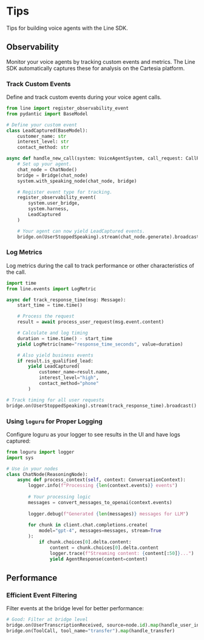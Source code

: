 # Tips

Tips for building voice agents with the Line SDK.

## Observability

Monitor your voice agents by tracking custom events and metrics. The Line SDK automatically captures these for analysis on the Cartesia platform.

### Track Custom Events

Define and track custom events during your voice agent calls.

```python
from line import register_observability_event
from pydantic import BaseModel

# Define your custom event
class LeadCaptured(BaseModel):
    customer_name: str
    interest_level: str
    contact_method: str

async def handle_new_call(system: VoiceAgentSystem, call_request: CallRequest):
    # Set up your agent.
    chat_node = ChatNode()
    bridge = Bridge(chat_node)
    system.with_speaking_node(chat_node, bridge)

    # Register event type for tracking.
    register_observability_event(
        system.user_bridge,
        system.harness,
        LeadCaptured
    )

    # Your agent can now yield LeadCaptured events.
    bridge.on(UserStoppedSpeaking).stream(chat_node.generate).broadcast()
```

### Log Metrics

Log metrics during the call to track performance or other characteristics of the call.

```python
import time
from line.events import LogMetric

async def track_response_time(msg: Message):
    start_time = time.time()

    # Process the request
    result = await process_user_request(msg.event.content)

    # Calculate and log timing
    duration = time.time() - start_time
    yield LogMetric(name="response_time_seconds", value=duration)

    # Also yield business events
    if result.is_qualified_lead:
        yield LeadCaptured(
            customer_name=result.name,
            interest_level="high",
            contact_method="phone"
        )

# Track timing for all user requests
bridge.on(UserStoppedSpeaking).stream(track_response_time).broadcast()
```


### Using `loguru` for Proper Logging

Configure loguru as your logger to see results in the UI and have logs captured:

```python
from loguru import logger
import sys

# Use in your nodes
class ChatNode(ReasoningNode):
    async def process_context(self, context: ConversationContext):
        logger.info(f"Processing {len(context.events)} events")
        
        # Your processing logic
        messages = convert_messages_to_openai(context.events)
        
        logger.debug(f"Generated {len(messages)} messages for LLM")
        
        for chunk in client.chat.completions.create(
            model="gpt-4", messages=messages, stream=True
        ):
            if chunk.choices[0].delta.content:
                content = chunk.choices[0].delta.content
                logger.trace(f"Streaming content: {content[:50]}...")
                yield AgentResponse(content=content)
```

## Performance

### Efficient Event Filtering

Filter events at the bridge level for better performance:

```python
# Good: Filter at bridge level
bridge.on(UserTranscriptionReceived, source=node.id).map(handle_user_input)
bridge.on(ToolCall, tool_name="transfer").map(handle_transfer)
```
